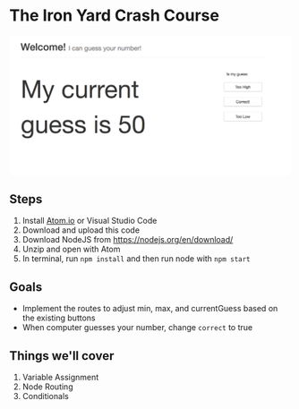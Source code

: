 # The Iron Yard Crash Course

![screenshot](screenshot.png)


## Steps

1. Install [Atom.io](https://atom.io/) or Visual Studio Code
2. Download and upload this code
3. Download NodeJS from https://nodejs.org/en/download/
4. Unzip and open with Atom
4. In terminal, run `npm install` and then run node with `npm start`

## Goals

* Implement the routes to adjust min, max, and currentGuess based on the
  existing buttons
* When computer guesses your number, change `correct` to true

## Things we'll cover

1. Variable Assignment
2. Node Routing
3. Conditionals
